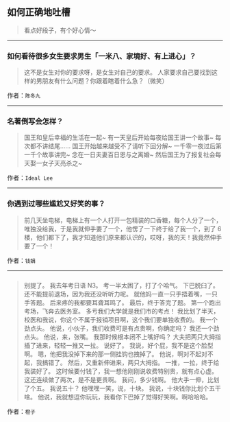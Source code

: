 ## 如何正确地吐槽

> 看点好段子，有个好心情～


 
---

### 如何看待很多女生要求男生「一米八、家境好、有上进心」？

> 这不是女生对你的要求呀，是女生对自己的要求。
> 人家要求自己要找到这样的男朋友有什么问题？你跟着瞎着什么急？（微笑）


作者：`陈冬九`

---

### 名著倒写会怎样？

> 国王和皇后幸福的生活在一起~
> 有一天皇后开始每夜给国王讲一个故事~
> 每次都不讲结尾……
> 国王开始越来越受不了请听下回分解~
> 一千零一夜过后第一千个故事讲完~
> 念在一日夫妻百日恩与之离婚~
> 然后国王为了报复社会每天娶一女子天亮杀之~


作者：`Ideal Lee`

---

### 你遇到过哪些尴尬又好笑的事？

> 前几天坐电梯，电梯上有一个人打开一包精装的口香糖，每个人分了一个，唯独没给我，于是我就伸手要了一个，他愣了一下终于给了我一个，到了 6 楼，他们都下了，我才知道他们原来都认识的，哎呀，我的天！我竟然伸手要了一个！


作者：`钱娟`

---

### 

> 别提了。
> 我去年考日语 N3。
> 考一半太困了，打了个哈气。
> 下巴脱臼了。
> 还不能提前退场，因为我还没听听力呢。
> 就他妈一直一只手捂着嘴，一只手答题。
> 后来疼的我都要耳聋耳鸣了。
> 最后，终于答完了题。
> 第一个跑出考场，飞奔去医务室。
> 多亏我们大学就是我们市的考点！
> 我比划了半天，校医和我说，你这个不属于报销项目啊，这个我们要单独收费的。
> 我一个劲点头。
> 他说，小伙子，我们收费可是有点贵啊，你确定吗？
> 我还一个劲点头。
> 他说，来，张嘴。
> 我那时候根本闭不上嘴好吗？
> 大夫把两只大拇指插了进来，轻轻一推又一拉。
> 说好了。
> 我说，好个屁，我不是这个脸型啊。
> 嗯，他把我没掉下来的那一侧挂钩也拽掉了。
> 他说，啊对不起对不起，我搞错了。
> 然后，又重新伸进来，两只大拇指。
> 一推，一拉，终于给我装好了。
> 这时候要付钱了，我一想他刚刚说收费特别贵，就有点心虚。
> 这还连续做了两次，是不是更贵啊。
> 我问，多少钱啊。
> 他大手一伸，比划了个五。
> 我说五十？
> 他嘿嘿一笑，说，十块。
> 我说，十块钱你比划个五干啥。
> 他说，我就想逗你玩玩，我看你下巴掉了觉得好笑啊。啊哈哈哈。


作者：`橙子`